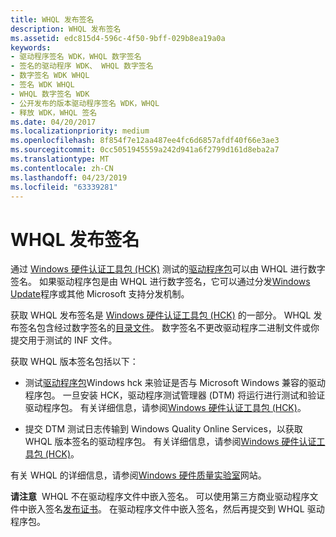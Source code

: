 ```yaml
---
title: WHQL 发布签名
description: WHQL 发布签名
ms.assetid: edc815d4-596c-4f50-9bff-029b8ea19a0a
keywords:
- 驱动程序签名 WDK，WHQL 数字签名
- 签名的驱动程序 WDK、 WHQL 数字签名
- 数字签名 WDK WHQL
- 签名 WDK WHQL
- WHQL 数字签名 WDK
- 公开发布的版本驱动程序签名 WDK，WHQL
- 释放 WDK，WHQL 签名
ms.date: 04/20/2017
ms.localizationpriority: medium
ms.openlocfilehash: 8f854f7e12aa487ee4fc6d6857afdf40f66e3ae3
ms.sourcegitcommit: 0cc5051945559a242d941a6f2799d161d8eba2a7
ms.translationtype: MT
ms.contentlocale: zh-CN
ms.lasthandoff: 04/23/2019
ms.locfileid: "63339281"
---
```

# <a name="whql-release-signature"></a>WHQL 发布签名


通过 [Windows 硬件认证工具包 (HCK)](https://go.microsoft.com/fwlink/p/?linkid=254893) 测试的[驱动程序包](driver-packages.md)可以由 WHQL 进行数字签名。 如果驱动程序包是由 WHQL 进行数字签名，它可以通过分发[Windows Update](https://msdn.microsoft.com/windows-drivers/develop/distributing_a_driver_package_win8)程序或其他 Microsoft 支持分发机制。

获取 WHQL 发布签名是 [Windows 硬件认证工具包 (HCK)](https://go.microsoft.com/fwlink/p/?linkid=254893) 的一部分。 WHQL 发布签名包含经过数字签名的[目录文件](catalog-files.md)。 数字签名不更改驱动程序二进制文件或你提交用于测试的 INF 文件。

获取 WHQL 版本签名包括以下：

-   测试[驱动程序包](driver-packages.md)Windows hck 来验证是否与 Microsoft Windows 兼容的驱动程序包。 一旦安装 HCK，驱动程序测试管理器 (DTM) 将运行进行测试和验证驱动程序包。 有关详细信息，请参阅[Windows 硬件认证工具包 (HCK)](https://go.microsoft.com/fwlink/p/?linkid=254893)。

-   提交 DTM 测试日志传输到 Windows Quality Online Services，以获取 WHQL 版本签名的驱动程序包。 有关详细信息，请参阅[Windows 硬件认证工具包 (HCK)](https://go.microsoft.com/fwlink/p/?linkid=254893)。

有关 WHQL 的详细信息，请参阅[Windows 硬件质量实验室](https://go.microsoft.com/fwlink/p/?linkid=8705)网站。

**请注意**  WHQL 不在驱动程序文件中嵌入签名。 可以使用第三方商业驱动程序文件中嵌入签名[发布证书](release-certificates.md)。 在驱动程序文件中嵌入签名，然后再提交到 WHQL 驱动程序包。

 

 

 





